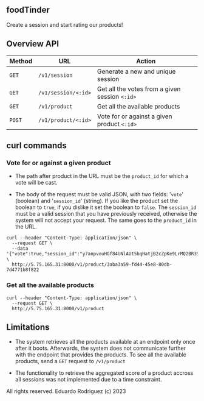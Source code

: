 ## foodTinder
Create a session and start rating our products!

## Overview API

| Method | URL | Action |
|--------|-----|--------|
| `GET` | `/v1/session` | Generate a new and unique session | 
| `GET` | `/v1/session/<:id>` | Get all the votes from a given session `<:id>` | 
| `GET` | `/v1/product` | Get all the available products |
| `POST` | `/v1/product/<:id>` | Vote for or against a given product `<:id>` |

## curl commands

### Vote for or against a given product
* The path after product in the URL must be the `product_id` for which a vote will be cast.

* The body of the request must be valid JSON, with two fields: '`vote`' (boolean) and '`session_id`' (string).
If you like the product set the boolean to `true`, if you dislike it set the boolean to `false`.
The `session_id` must be a valid session that you have previously received, otherwise the system will not accept your request.
The same goes to the `product_id` in the URL.

```
curl --header "Content-Type: application/json" \
  --request GET \
  --data '{"vote":true,"session_id":"y7anpvouHGf84UNlAUt5bqHatjB2cZpKe9LrMQ2BR39S0uztJ22Ii7n2ihAtSGra"}' \
  http://5.75.165.31:8000/v1/product/3aba3a59-fd44-45e8-80db-7d4771b8f822
```

### Get all the available products

```
curl --header "Content-Type: application/json" \
  --request GET \
  http://5.75.165.31:8000/v1/product
```


## Limitations
* The system retrieves all the products available at an endpoint only once after it boots.
Afterwards, the system does not communicate further with the endpoint that provides the products.
To see all the available products, send a `GET` request to `/v1/product`

* The functionality to retrieve the aggregated score of a product accross all sessions was not implemented due to a time constraint.

All rights reserved. Eduardo Rodriguez (c) 2023 
